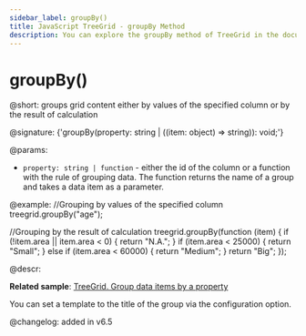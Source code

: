 ```yaml
---
sidebar_label: groupBy()
title: JavaScript TreeGrid - groupBy Method 
description: You can explore the groupBy method of TreeGrid in the documentation of the DHTMLX JavaScript UI library. Browse developer guides and API reference, try out code examples and live demos, and download a free 30-day evaluation version of DHTMLX Suite.
---
```


# groupBy()

@short: groups grid content either by values of the specified column or by the result of calculation

@signature: {'groupBy(property: string | ((item: object) => string)): void;'}

@params:
- `property: string | function` - either the id of the column or a function with the rule of grouping data. The function returns the name of a group and takes a data item as a parameter.

@example:
//Grouping by values of the specified column
treegrid.groupBy("age");

//Grouping by the result of calculation
treegrid.groupBy(function (item) {
    if (!item.area || item.area < 0) {
        return "N.A.";
    }
    if (item.area < 25000) {
        return "Small";
    } else if (item.area < 60000) {
        return "Medium";
    }
    return "Big";
});

@descr:

**Related sample**: [TreeGrid. Group data items by a property](https://snippet.dhtmlx.com/bue6zm6w)

You can set a template to the title of the group via the [](treegrid/api/treegrid_grouptitletemplate_config.md) configuration option.

@changelog:
added in v6.5

[comment]: # (@related: treegrid/usage.md#grouping-data)

[comment]: # (@relatedapi: treegrid/api/treegrid_grouptitletemplate_config.md treegrid/api/treegrid_ungroup_method.md)
